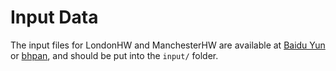 # Input Data
The input files for LondonHW and ManchesterHW are available at [Baidu Yun](https://pan.baidu.com/s/1JSiQdyrYPkOK5s9cd5fY7g?pwd=a4qu) or [bhpan](https://bhpan.buaa.edu.cn/link/AAF4706B034A4A4550AA29B465A9F1F2CB), and should be put into the `input/` folder.
